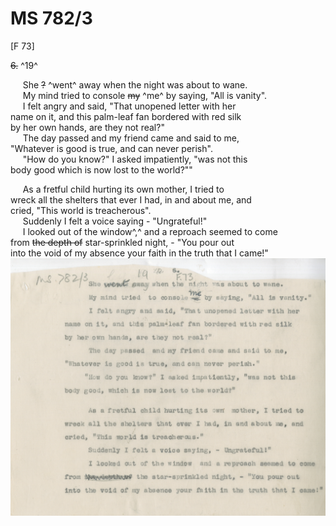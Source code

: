 # MS 782/3

[F 73]

~~6.~~ ^19^ 

&nbsp;&nbsp;&nbsp;&nbsp;&nbsp;She ~~?~~ ^went^ away when the night was about to wane. \
&nbsp;&nbsp;&nbsp;&nbsp;&nbsp;My mind tried to console ~~my~~ ^me^ by saying, "All is vanity". \
&nbsp;&nbsp;&nbsp;&nbsp;&nbsp;I felt angry and said, "That unopened letter with her \
name on it, and this palm-leaf fan bordered with red silk \
by her own hands, are they not real?" \
&nbsp;&nbsp;&nbsp;&nbsp;&nbsp;The day passed and my friend came and said to me, \
"Whatever is good is true, and can never perish". \
&nbsp;&nbsp;&nbsp;&nbsp;&nbsp;"How do you know?" I asked impatiently, "was not this \
body good which is now lost to the world?"" 

&nbsp;&nbsp;&nbsp;&nbsp;&nbsp;As a fretful child hurting its own mother, I tried to \
wreck all the shelters that ever I had, in and about me, and \
cried, "This world is treacherous". \
&nbsp;&nbsp;&nbsp;&nbsp;&nbsp;Suddenly I felt a voice saying - "Ungrateful!" \
&nbsp;&nbsp;&nbsp;&nbsp;&nbsp;I looked out of the window^,^ and a reproach seemed to come \
from ~~the depth of~~ star-sprinkled night, - "You pour out \
into the void of my absence your faith in the truth that I came!"
![p229](MS782_3-229.jpg)
